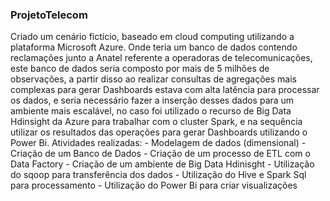 ### ProjetoTelecom
Criado um cenário fictício, baseado em cloud computing utilizando a plataforma Microsoft Azure. Onde teria um banco de dados contendo reclamações junto a Anatel referente a operadoras de telecomunicações, este banco de dados seria composto por mais de 5 milhões de observações, a partir disso ao realizar consultas de agregações mais complexas para gerar Dashboards estava com alta latência para processar os dados, e seria necessário fazer a inserção desses dados para um ambiente mais escalável, no caso foi utilizado o recurso de Big Data Hdinsight da Azure para trabalhar com o cluster Spark, e na sequência utilizar os resultados das operações para gerar Dashboards utilizando o Power Bi. Atividades realizadas: - Modelagem de dados (dimensional) - Criação de um Banco de Dados - Criação de um processo de ETL com o Data Factory - Criação de um ambiente de Big Data Hdinisght - Utilização do sqoop para transferência dos dados - Utilização do Hive e Spark Sql para processamento - Utilização do Power Bi para criar visualizações
